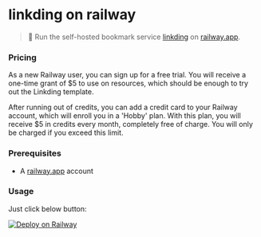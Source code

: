 # linkding on railway

> 🔖 Run the self-hosted bookmark service [linkding](https://github.com/sissbruecker/linkding) on [railway.app](https://railway.app/).

### Pricing

As a new Railway user, you can sign up for a free trial. You will receive a one-time grant of $5 to use on resources, which should be enough to try out the Linkding template.

After running out of credits, you can add a credit card to your Railway account, which will enroll you in a 'Hobby' plan. With this plan, you will receive $5 in credits every month, completely free of charge. You will only be charged if you exceed this limit.

### Prerequisites

- A [railway.app](https://railway.app/) account

### Usage

Just click below button:

[![Deploy on Railway](https://railway.app/button.svg)](https://railway.app/new/template/BxdomX)
